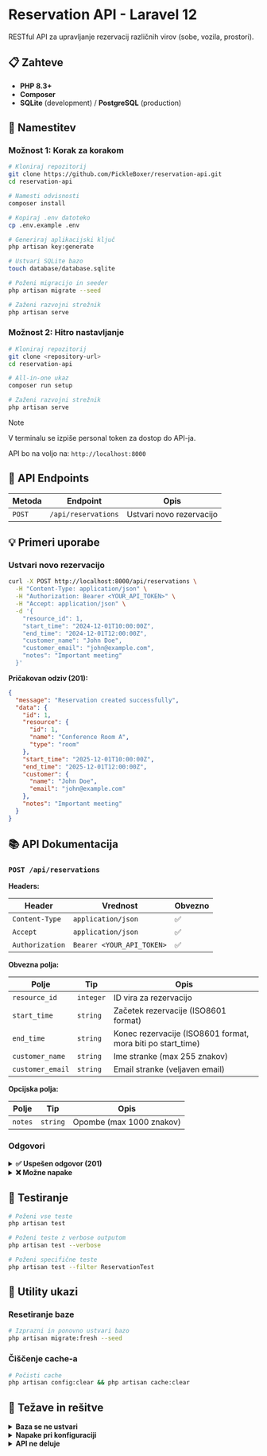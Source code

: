 # Reservation API - Laravel 12

RESTful API za upravljanje rezervacij različnih virov (sobe, vozila, prostori).

## 📋 Zahteve

- **PHP 8.3+**
- **Composer**
- **SQLite** (development) / **PostgreSQL** (production)

## 🚀 Namestitev

### Možnost 1: Korak za korakom

```bash
# Kloniraj repozitorij
git clone https://github.com/PickleBoxer/reservation-api.git
cd reservation-api

# Namesti odvisnosti
composer install

# Kopiraj .env datoteko
cp .env.example .env

# Generiraj aplikacijski ključ
php artisan key:generate

# Ustvari SQLite bazo
touch database/database.sqlite

# Poženi migracijo in seeder
php artisan migrate --seed

# Zaženi razvojni strežnik
php artisan serve
```

### Možnost 2: Hitro nastavljanje

```bash
# Kloniraj repozitorij
git clone <repository-url>
cd reservation-api

# All-in-one ukaz
composer run setup

# Zaženi razvojni strežnik
php artisan serve
```

> [!NOTE]
> V terminalu se izpiše personal token za dostop do API-ja.

API bo na voljo na: `http://localhost:8000`

## 🔗 API Endpoints

| Metoda | Endpoint | Opis |
|--------|----------|------|
| `POST` | `/api/reservations` | Ustvari novo rezervacijo |

## 💡 Primeri uporabe

### Ustvari novo rezervacijo

```bash
curl -X POST http://localhost:8000/api/reservations \
  -H "Content-Type: application/json" \
  -H "Authorization: Bearer <YOUR_API_TOKEN>" \
  -H "Accept: application/json" \
  -d '{
    "resource_id": 1,
    "start_time": "2024-12-01T10:00:00Z",
    "end_time": "2024-12-01T12:00:00Z",
    "customer_name": "John Doe",
    "customer_email": "john@example.com",
    "notes": "Important meeting"
  }'
```

**Pričakovan odziv (201):**

```json
{
  "message": "Reservation created successfully",
  "data": {
    "id": 1,
    "resource": {
      "id": 1,
      "name": "Conference Room A",
      "type": "room"
    },
    "start_time": "2025-12-01T10:00:00Z",
    "end_time": "2025-12-01T12:00:00Z",
    "customer": {
      "name": "John Doe",
      "email": "john@example.com"
    },
    "notes": "Important meeting"
  }
}
```

## 📚 API Dokumentacija

### `POST /api/reservations`

**Headers:**

| Header | Vrednost | Obvezno |
|--------|----------|---------|
| `Content-Type` | `application/json` | ✅ |
| `Accept` | `application/json` | ✅ |
| `Authorization` | `Bearer <YOUR_API_TOKEN>` | ✅ |

**Obvezna polja:**

| Polje | Tip | Opis |
|-------|-----|------|
| `resource_id` | `integer` | ID vira za rezervacijo |
| `start_time` | `string` | Začetek rezervacije (ISO8601 format) |
| `end_time` | `string` | Konec rezervacije (ISO8601 format, mora biti po start_time) |
| `customer_name` | `string` | Ime stranke (max 255 znakov) |
| `customer_email` | `string` | Email stranke (veljaven email) |

**Opcijska polja:**

| Polje | Tip | Opis |
|-------|-----|------|
| `notes` | `string` | Opombe (max 1000 znakov) |

### Odgovori

<details>
<summary><strong>✅ Uspešen odgovor (201)</strong></summary>

```json
{
  "message": "Reservation created successfully",
  "data": {
    // ReservationResource object
  }
}
```

</details>

<details>
<summary><strong>❌ Možne napake</strong></summary>

| Status | Opis |
|--------|------|
| `409 Conflict` | Časovni termin ni na voljo |
| `422 Validation Error` | Neveljavni vhodni podatki |
| `404 Not Found` | Vir ne obstaja |
| `401 Unauthorized` | Neveljaven API token |

</details>

## 🧪 Testiranje

```bash
# Poženi vse teste
php artisan test

# Poženi teste z verbose outputom
php artisan test --verbose

# Poženi specifične teste
php artisan test --filter ReservationTest
```

## 🔧 Utility ukazi

### Resetiranje baze

```bash
# Izprazni in ponovno ustvari bazo
php artisan migrate:fresh --seed
```

### Čiščenje cache-a

```bash
# Počisti cache
php artisan config:clear && php artisan cache:clear
```

## 🐛 Težave in rešitve

<details>
<summary><strong>Baza se ne ustvari</strong></summary>

```bash
# Preveri, da je SQLite baza ustvarjena
touch database/database.sqlite

# Preveri dovoljenja
chmod 664 database/database.sqlite
```

</details>

<details>
<summary><strong>Napake pri konfiguraciji</strong></summary>

```bash
# Preveri .env datoteko
cat .env | grep DB_CONNECTION
# Naj bo: DB_CONNECTION=sqlite

# Počisti cache
php artisan config:clear && php artisan cache:clear
```

</details>

<details>
<summary><strong>API ne deluje</strong></summary>

- Preveri, da je strežnik zagnan: `php artisan serve`
- Preveri API token v terminalu po `migrate --seed`
- Preveri, da uporabljaš pravilne headerje v zahtevah

</details>
